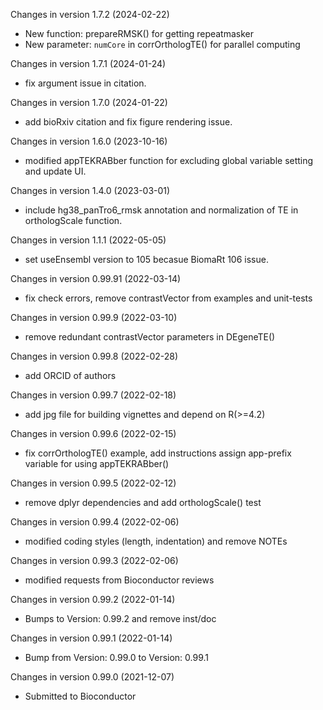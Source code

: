 Changes in version 1.7.2 (2024-02-22)

+ New function: prepareRMSK() for getting repeatmasker
+ New parameter: `numCore` in corrOrthologTE() for parallel computing

Changes in version 1.7.1 (2024-01-24)

+ fix argument issue in citation.

Changes in version 1.7.0 (2024-01-22)

+ add bioRxiv citation and fix figure rendering issue.

Changes in version 1.6.0 (2023-10-16)

+ modified appTEKRABber function for excluding global variable setting and 
update UI.

Changes in version 1.4.0 (2023-03-01)

+ include hg38_panTro6_rmsk annotation and normalization of TE in orthologScale 
function.

Changes in version 1.1.1 (2022-05-05)

+ set useEnsembl version to 105 becasue BiomaRt 106 issue.

Changes in version 0.99.91 (2022-03-14)

+ fix check errors, remove contrastVector from examples and unit-tests

Changes in version 0.99.9 (2022-03-10)

+ remove redundant contrastVector parameters in DEgeneTE()

Changes in version 0.99.8 (2022-02-28)

+ add ORCID of authors

Changes in version 0.99.7 (2022-02-18)

+ add jpg file for building vignettes and depend on R(>=4.2)

Changes in version 0.99.6 (2022-02-15)

+ fix corrOrthologTE() example, add instructions assign app-prefix variable
for using appTEKRABber()

Changes in version 0.99.5 (2022-02-12)

+ remove dplyr dependencies and add orthologScale() test

Changes in version 0.99.4 (2022-02-06)

+ modified coding styles (length, indentation) and remove NOTEs

Changes in version 0.99.3 (2022-02-06)

+ modified requests from Bioconductor reviews

Changes in version 0.99.2 (2022-01-14)

+ Bumps to Version: 0.99.2 and remove inst/doc

Changes in version 0.99.1 (2022-01-14)

+ Bump from Version: 0.99.0 to Version: 0.99.1

Changes in version 0.99.0 (2021-12-07)

+ Submitted to Bioconductor

